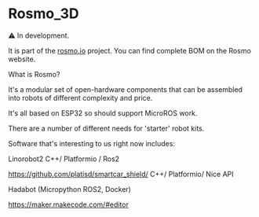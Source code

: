# Rosmo_3D

:warning: In development. 


It is part of the [rosmo.io](https://rosmo.io) project. You can find complete BOM on the Rosmo website.

What is Rosmo?

It's a modular set of open-hardware components that can be assembled into robots of different complexity and price.

It's all based on ESP32 so should support MicroROS work.

There are a number of different needs for 'starter' robot kits.

Software that's interesting to us right now includes:

Linorobot2 C++/ Platformio / Ros2

https://github.com/platisd/smartcar_shield/ C++/ Platformio/ Nice API

Hadabot (Micropython ROS2, Docker)

https://maker.makecode.com/#editor



